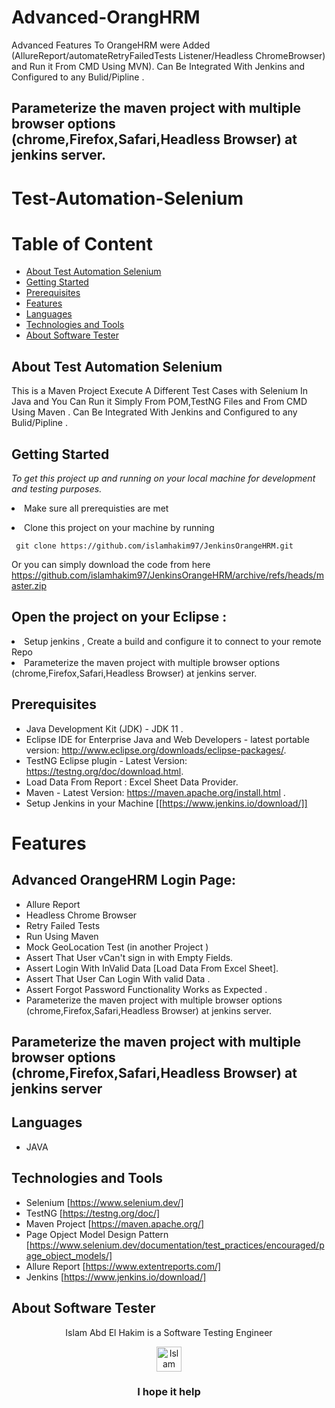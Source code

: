 # Advanced-OrangHRM
Advanced Features To OrangeHRM  were Added (AllureReport/automateRetryFailedTests Listener/Headless ChromeBrowser) and Run it From CMD Using MVN).
Can Be Integrated With Jenkins and Configured to any Bulid/Pipline .
## Parameterize the maven project with multiple browser options (chrome,Firefox,Safari,Headless Browser) at jenkins server.
# Test-Automation-Selenium

# Table of Content
- [About Test Automation Selenium](#about-test-automation-selenium)
- [Getting Started](#getting-started)
- [Prerequisites](#prerequisites)
- [Features](#features)
- [Languages](#languages)
- [Technologies and Tools](#technologies-and-tools)
- [About Software Tester](#about-software-tester)

 ## About Test Automation Selenium
 This is a Maven Project Execute A Different Test Cases with Selenium In Java and You Can Run it Simply From POM,TestNG Files and From CMD Using Maven .
 Can Be Integrated With Jenkins and Configured to any Bulid/Pipline .
 ## Getting Started

*To get this project up and running on your local machine for development and testing purposes.* <li> Make sure all prerequisties are met  
<li> Clone this project on your machine by running  

     git clone https://github.com/islamhakim97/JenkinsOrangeHRM.git

Or you can simply download the code from here https://github.com/islamhakim97/JenkinsOrangeHRM/archive/refs/heads/master.zip
<h2> Open the project on your Eclipse :</h2> 
<li> Setup jenkins , Create a build and configure it to connect to your remote Repo </li>
<li>Parameterize the maven project with multiple browser options (chrome,Firefox,Safari,Headless Browser) at jenkins server.</li>
<Run Your Build>



## Prerequisites
- Java Development Kit (JDK) - JDK 11 .
- Eclipse IDE for Enterprise Java and Web Developers - latest portable version: http://www.eclipse.org/downloads/eclipse-packages/.
- TestNG Eclipse plugin - Latest Version: https://testng.org/doc/download.html.
- Load Data From Report : Excel Sheet Data Provider.
- Maven - Latest Version: https://maven.apache.org/install.html .
- Setup Jenkins in your Machine [[https://www.jenkins.io/download/]]


# Features
  ## Advanced OrangeHRM Login Page:
  - Allure Report
  - Headless Chrome Browser 
  - Retry Failed Tests
  - Run Using Maven
  - Mock GeoLocation Test (in another Project )
  - Assert That User vCan't sign in with Empty Fields.
  - Assert Login With InValid Data [Load Data From Excel Sheet].
  - Assert That User Can Login With valid Data . 
  - Assert Forgot Password Functionality Works as Expected .
  - Parameterize the maven project with multiple browser options (chrome,Firefox,Safari,Headless Browser) at jenkins server.

 ## Parameterize the maven project with multiple browser options (chrome,Firefox,Safari,Headless Browser) at jenkins server

  
## Languages
  - JAVA
  ## Technologies and Tools
  - Selenium [https://www.selenium.dev/]
  - TestNG [https://testng.org/doc/]
  - Maven Project [https://maven.apache.org/]
  - Page Opject Model Design Pattern [https://www.selenium.dev/documentation/test_practices/encouraged/page_object_models/]
  - Allure Report [https://www.extentreports.com/]
  - Jenkins [https://www.jenkins.io/download/]
  
## About Software Tester
  <div align="center">
  Islam Abd El Hakim is a Software Testing Engineer
  </div>
 <p> </p>
 <p> </p>
  <div align="center">
  <!-- Islam Abd El Hakim LinkedIn -->
  <a href="https://www.linkedin.com/in/islamhakim/">
    <img src="https://user-images.githubusercontent.com/33738409/154184172-7a13b01e-6eb1-4134-ae91-c82588a7b27b.png" width="40px" height="40px"  
      alt="Islam Abd ElHakim Linkedin Profile" />
  </a>
</div>
<p> </p>
<h3 align="center"> I hope it help </h3>

